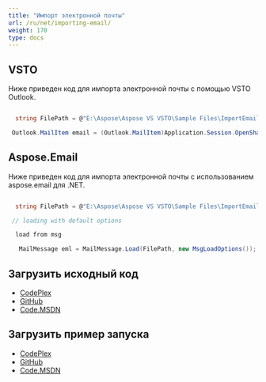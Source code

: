 ```yaml
---
title: "Импорт электронной почты"
url: /ru/net/importing-email/
weight: 170
type: docs
---
```



## **VSTO**
Ниже приведен код для импорта электронной почты с помощью VSTO Outlook.

``` cs

  string FilePath = @"E:\Aspose\Aspose VS VSTO\Sample Files\ImportEmail.msg";

 Outlook.MailItem email = (Outlook.MailItem)Application.Session.OpenSharedItem(FilePath);      

```
## **Aspose.Email**
Ниже приведен код для импорта электронной почты с использованием aspose.email для .NET.

``` cs

  string FilePath = @"E:\Aspose\Aspose VS VSTO\Sample Files\ImportEmail.msg"; 

 // loading with default options

  load from msg

   MailMessage eml = MailMessage.Load(FilePath, new MsgLoadOptions());

```
## **Загрузить исходный код**
- [CodePlex](https://asposeemailvsto.codeplex.com/SourceControl/latest#Code)
- [GitHub](https://github.com/aspose-email/Aspose.Email-for-.NET/tree/master/Plugins/Aspose.Email%20Vs%20VSTO%20Outlook/Code%20Comparison%20of%20Common%20Features/Import%20Email)
- [Code.MSDN](https://code.msdn.microsoft.com/Code-Comparison-of-common-4e0f39b8/view/SourceCode#content)
## **Загрузить пример запуска**
- [CodePlex](https://asposeemailvsto.codeplex.com/releases/view/620910)
- [GitHub](https://github.com/aspose-email/Aspose.Email-for-.NET/releases/tag/AsposeEmailVsVSTOv1.2)
- [Code.MSDN](https://code.msdn.microsoft.com/Code-Comparison-of-common-4e0f39b8)
